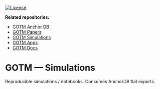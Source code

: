 ﻿[![License](https://img.shields.io/badge/license-Proprietary-red.svg)](LICENSE)

**Related repositories:**
- [GOTM Anchor DB](https://github.com/anulum/gotm-anchor-db)
- [GOTM Papers](https://github.com/anulum/gotm-papers)
- [GOTM Simulations](https://github.com/anulum/gotm-sim)
- [GOTM Apps](https://github.com/anulum/gotm-apps)
- [GOTM Docs](https://github.com/anulum/gotm-docs)
# GOTM — Simulations
Reproducible simulations / notebooks. Consumes AnchorDB flat exports.


